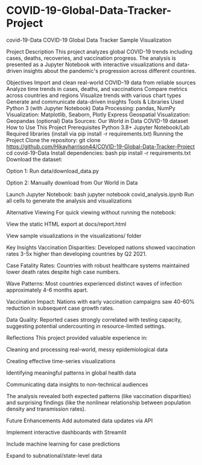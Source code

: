 # COVID-19-Global-Data-Tracker-Project
covid-19-Data
COVID-19 Global Data Tracker
Sample Visualization

Project Description
This project analyzes global COVID-19 trends including cases, deaths, recoveries, and vaccination progress. The analysis is presented as a Jupyter Notebook with interactive visualizations and data-driven insights about the pandemic's progression across different countries.

Objectives
Import and clean real-world COVID-19 data from reliable sources
Analyze time trends in cases, deaths, and vaccinations
Compare metrics across countries and regions
Visualize trends with various chart types
Generate and communicate data-driven insights
Tools & Libraries Used
Python 3 (with Jupyter Notebook)
Data Processing: pandas, NumPy
Visualization: Matplotlib, Seaborn, Plotly Express
Geospatial Visualization: Geopandas (optional)
Data Sources: Our World in Data COVID-19 dataset
How to Use This Project
Prerequisites
Python 3.8+
Jupyter Notebook/Lab
Required libraries (install via pip install -r requirements.txt)
Running the Project
Clone the repository:
git clone 
https://github.com/Hikayharrison44/COVID-19-Global-Data-Tracker-Project
cd covid-19-Data
Install dependencies:
bash pip install -r requirements.txt Download the dataset:

Option 1: Run data/download_data.py

Option 2: Manually download from Our World in Data

Launch Jupyter Notebook:
bash jupyter notebook covid_analysis.ipynb Run all cells to generate the analysis and visualizations

Alternative Viewing
For quick viewing without running the notebook:

View the static HTML export at docs/report.html

View sample visualizations in the visualizations/ folder

Key Insights
Vaccination Disparities: Developed nations showed vaccination rates 3-5x higher than developing countries by Q2 2021.

Case Fatality Rates: Countries with robust healthcare systems maintained lower death rates despite high case numbers.

Wave Patterns: Most countries experienced distinct waves of infection approximately 4-6 months apart.

Vaccination Impact: Nations with early vaccination campaigns saw 40-60% reduction in subsequent case growth rates.

Data Quality: Reported cases strongly correlated with testing capacity, suggesting potential undercounting in resource-limited settings.

Reflections This project provided valuable experience in:

Cleaning and processing real-world, messy epidemiological data

Creating effective time-series visualizations

Identifying meaningful patterns in global health data

Communicating data insights to non-technical audiences

The analysis revealed both expected patterns (like vaccination disparities) and surprising findings (like the nonlinear relationship between population density and transmission rates).

Future Enhancements Add automated data updates via API

Implement interactive dashboards with Streamlit

Include machine learning for case predictions

Expand to subnational/state-level data
